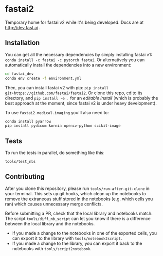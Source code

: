 # fastai2

Temporary home for fastai v2 while it's being developed. Docs are at http://dev.fast.ai .

## Installation

You can get all the necessary dependencies by simply installing fastai v1: `conda install -c fastai -c pytorch fastai`. Or alternatively you can automatically install the dependencies into a new environment:

```bash
cd fastai_dev
conda env create -f environment.yml
```

Then, you can install fastai v2 with pip: `pip install git+https://github.com/fastai/fastai2`. Or clone this repo, cd to its directory, and `pip install -e .` for an *editable install* (which is probably the best approach at the moment, since fastai v2 is under heavy development).

To use `fastai2.medical.imaging` you'll also need to:

```bash
conda install pyarrow
pip install pydicom kornia opencv-python scikit-image
```

## Tests

To run the tests in parallel, do something like this:

```bash
tools/test_nbs
```

## Contributing

After you clone this repository, please run `tools/run-after-git-clone` in your terminal. This sets up git hooks, which clean up the notebooks to remove the extraneous stuff stored in the notebooks (e.g. which cells you ran) which causes unnecessary merge conflicts.

Before submitting a PR, check that the local library and notebooks match. The script `tools/diff_nb_script` can let you know if there is a difference between the local library and the notebooks.
* If you made a change to the notebooks in one of the exported cells, you can export it to the library with `tools/notebook2script`.
* If you made a change to the library, you can export it back to the notebooks with `tools/script2notebook`.

